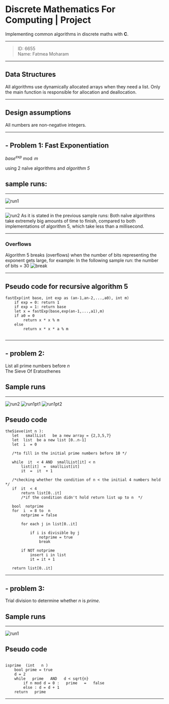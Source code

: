 # Discrete Mathematics For Computing | Project
Implementing common algorithms in discrete maths with **C**.

___

>ID: 6655  
>Name: Fatmea Moharam  

---

## Data Structures 
All algorithms use dynamically allocated arrays when they need a list.
Only the     main     function is responsible for allocation and deallocation.

___

## Design assumptions
 All numbers are non-negative integers.

___

## - Problem 1: Fast Exponentiation

$base^{exp} \bmod m$

 using 2 naîve algorithms and *algorithm 5*
 ## sample runs:
 
 ---
 
 ![run1](/img/fastexp1.png)

 ---

 ![run2](/img/fastexp2.png)
 As it is stated in the previous sample runs:
 Both naîve algorithms take extremely big amounts of time to finish, compared to both implementations of algorithm 5, which take less than a millisecond.

 ---

 ### Overflows

 Algorithm 5 breaks (overflows) when the number of bits representing the exponent gets large, for example:
 In the following sample run: the number of bits = 30
 ![break](/img/fastexpbreak2.png)

---

## Pseudo code for recursive algorithm 5

```
fastExp(int base, int exp as (an-1,an-2,...,a0), int m)
    if exp = 0: return 1
    if exp = 1: return base
    let x = fastExp(base,exp(an-1,...,a1),m)
    if a0 = 0
        return x * x % m
    else
        return x * x * a % m
        
```
___ 

## - problem 2:

 List all prime numbers before *n*  
 The Sieve Of Eratosthenes  
 ## Sample runs  
 ---  
 ![run2](/img/sieve2.png)
 ![run1pt1](/img/sieve1.png)
 ![run1pt2](/img/sieve1-2.png)
 
 ## Pseudo code 
 ```     
 theSieve(int n ):  
    let   smallList   be a new array = {2,3,5,7}  
    let  list  be a new list [0..n-1]  
    let  i  = 0  

    /*to fill in the initial prime numbers before 10 */  

    while  it  < 4 AND  smallList[it] < n   
        list[it]  =  smallList[it]   
        it  =  it  + 1  

    /*checking whether the condition of n < the initial 4 numbers held  */
    if  it  < 4    
        return list[0..it]   
        /*if the condition didn't hold return list up to n  */  
    
    bool  notprime    
    for  i  = 8 to  n   
        notprime = false  
        
        for each j in list[0..it]  
        
            if i is divisible by j  
                notprime = true  
                break  
        
        if NOT notprime  
            insert i in list  
            it = it + 1  
    
    return list[0..it]
```

___

## - problem 3:

Trial division to determine whether *n* is *prime*.  

## Sample runs

---  

![run1](/img/trial.png)

## Pseudo code

```      

isprime  (int   n )  
    bool prime = true   
    d = 2  
    while   prime   AND   d < sqrt{n}  
        if n mod d = 0 :   prime   =   false    
        else : d = d + 1  
    return   prime  

```   
___   
